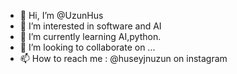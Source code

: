 - 👋 Hi, I’m @UzunHus
- 👀 I’m interested in software and AI
- 🌱 I’m currently learning AI,python.
- 💞️ I’m looking to collaborate on ...
- 📫 How to reach me : @huseyjnuzun on instagram

<!---
UzunHus/UzunHus is a ✨ special ✨ repository because its `README.md` (this file) appears on your GitHub profile.
You can click the Preview link to take a look at your changes.
--->
